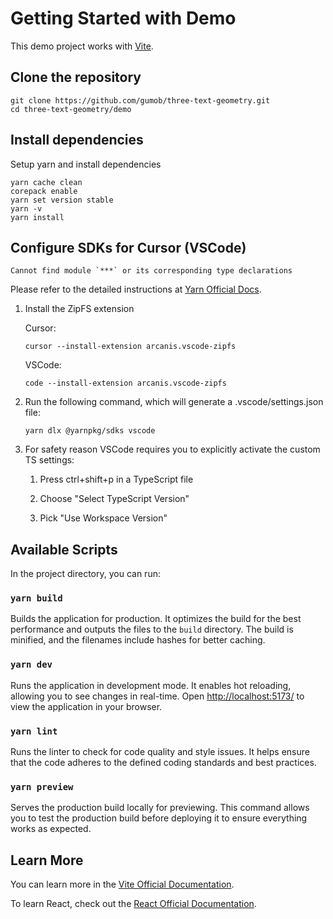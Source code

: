 # Getting Started with Demo

This demo project works with [Vite](https://github.com/vitejs/vite).

## Clone the repository

```
git clone https://github.com/gumob/three-text-geometry.git
cd three-text-geometry/demo
```

## Install dependencies

Setup yarn and install dependencies

```
yarn cache clean
corepack enable
yarn set version stable
yarn -v
yarn install
```

## Configure SDKs for Cursor (VSCode)

```log
Cannot find module `***` or its corresponding type declarations
```

Please refer to the detailed instructions at [Yarn Official Docs](https://yarnpkg.com/getting-started/editor-sdks#vscode).

1) Install the ZipFS extension

    Cursor:

    ```
    cursor --install-extension arcanis.vscode-zipfs
    ```

    VSCode:

    ```
    code --install-extension arcanis.vscode-zipfs
    ```

2) Run the following command, which will generate a .vscode/settings.json file:

    ```
    yarn dlx @yarnpkg/sdks vscode
    ```

3) For safety reason VSCode requires you to explicitly activate the custom TS settings:

    1) Press ctrl+shift+p in a TypeScript file
    
    2) Choose "Select TypeScript Version"

    3) Pick "Use Workspace Version"


## Available Scripts

In the project directory, you can run:

### `yarn build`
Builds the application for production. It optimizes the build for the best performance and outputs the files to the `build` directory. The build is minified, and the filenames include hashes for better caching.

### `yarn dev`
Runs the application in development mode. It enables hot reloading, allowing you to see changes in real-time. Open [http://localhost:5173/](http://localhost:5173/) to view the application in your browser.

### `yarn lint`
Runs the linter to check for code quality and style issues. It helps ensure that the code adheres to the defined coding standards and best practices.

### `yarn preview`
Serves the production build locally for previewing. This command allows you to test the production build before deploying it to ensure everything works as expected.


## Learn More

You can learn more in the [Vite Official Documentation](https://vitejs.dev/guide/).

To learn React, check out the [React Official Documentation](https://react.dev/reference/react).
